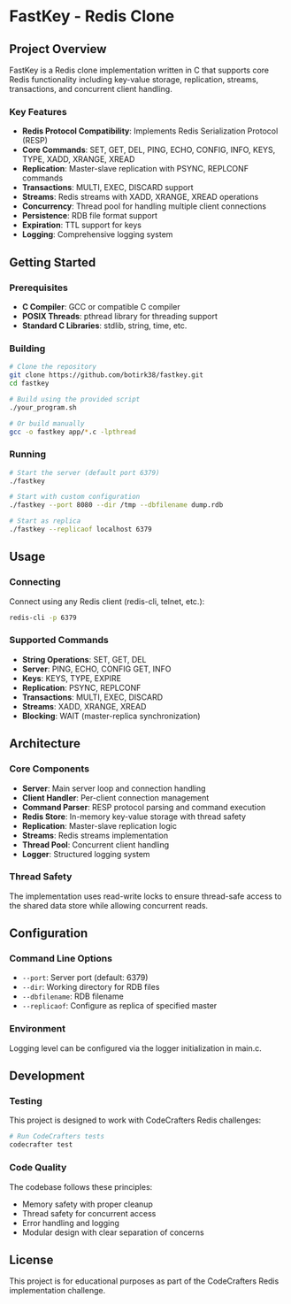 # FastKey - Redis Clone

## Project Overview
FastKey is a Redis clone implementation written in C that supports core Redis functionality including key-value storage, replication, streams, transactions, and concurrent client handling.

### Key Features
- **Redis Protocol Compatibility**: Implements Redis Serialization Protocol (RESP)
- **Core Commands**: SET, GET, DEL, PING, ECHO, CONFIG, INFO, KEYS, TYPE, XADD, XRANGE, XREAD
- **Replication**: Master-slave replication with PSYNC, REPLCONF commands
- **Transactions**: MULTI, EXEC, DISCARD support
- **Streams**: Redis streams with XADD, XRANGE, XREAD operations
- **Concurrency**: Thread pool for handling multiple client connections
- **Persistence**: RDB file format support
- **Expiration**: TTL support for keys
- **Logging**: Comprehensive logging system

## Getting Started
### Prerequisites
- **C Compiler**: GCC or compatible C compiler
- **POSIX Threads**: pthread library for threading support
- **Standard C Libraries**: stdlib, string, time, etc.

### Building
```bash
# Clone the repository
git clone https://github.com/botirk38/fastkey.git
cd fastkey

# Build using the provided script
./your_program.sh

# Or build manually
gcc -o fastkey app/*.c -lpthread
```

### Running
```bash
# Start the server (default port 6379)
./fastkey

# Start with custom configuration
./fastkey --port 8080 --dir /tmp --dbfilename dump.rdb

# Start as replica
./fastkey --replicaof localhost 6379
```

## Usage
### Connecting
Connect using any Redis client (redis-cli, telnet, etc.):
```bash
redis-cli -p 6379
```

### Supported Commands
- **String Operations**: SET, GET, DEL
- **Server**: PING, ECHO, CONFIG GET, INFO
- **Keys**: KEYS, TYPE, EXPIRE
- **Replication**: PSYNC, REPLCONF
- **Transactions**: MULTI, EXEC, DISCARD
- **Streams**: XADD, XRANGE, XREAD
- **Blocking**: WAIT (master-replica synchronization)

## Architecture
### Core Components
- **Server**: Main server loop and connection handling
- **Client Handler**: Per-client connection management
- **Command Parser**: RESP protocol parsing and command execution
- **Redis Store**: In-memory key-value storage with thread safety
- **Replication**: Master-slave replication logic
- **Streams**: Redis streams implementation
- **Thread Pool**: Concurrent client handling
- **Logger**: Structured logging system

### Thread Safety
The implementation uses read-write locks to ensure thread-safe access to the shared data store while allowing concurrent reads.

## Configuration
### Command Line Options
- `--port`: Server port (default: 6379)
- `--dir`: Working directory for RDB files
- `--dbfilename`: RDB filename
- `--replicaof`: Configure as replica of specified master

### Environment
Logging level can be configured via the logger initialization in main.c.

## Development
### Testing
This project is designed to work with CodeCrafters Redis challenges:
```bash
# Run CodeCrafters tests
codecrafter test
```

### Code Quality
The codebase follows these principles:
- Memory safety with proper cleanup
- Thread safety for concurrent access
- Error handling and logging
- Modular design with clear separation of concerns

## License
This project is for educational purposes as part of the CodeCrafters Redis implementation challenge.
